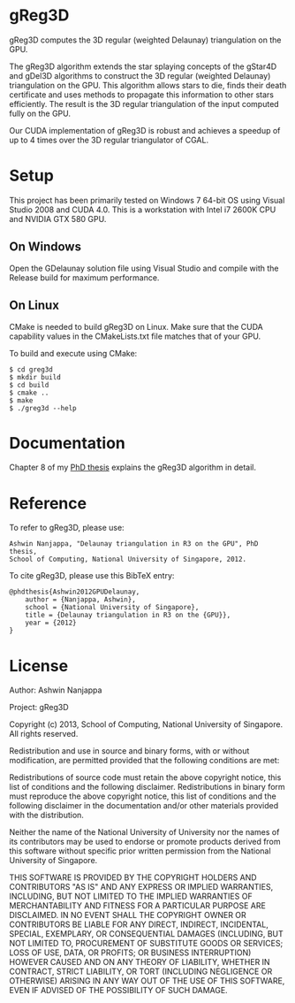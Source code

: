 gReg3D
======

gReg3D computes the 3D regular (weighted Delaunay) triangulation on the GPU.

The gReg3D algorithm extends the star splaying concepts of the gStar4D and
gDel3D algorithms to construct the 3D regular (weighted Delaunay)
triangulation on the GPU. This algorithm allows stars to die, finds their
death certificate and uses methods to propagate this information to other
stars efficiently. The result is the 3D regular triangulation of the input
computed fully on the GPU.

Our CUDA implementation of gReg3D is robust and achieves a speedup of up to 
4 times over the 3D regular triangulator of CGAL.

Setup
=====

This project has been primarily tested on Windows 7 64-bit OS using Visual
Studio 2008 and CUDA 4.0.
This is a workstation with Intel i7 2600K CPU and
NVIDIA GTX 580 GPU.

On Windows
----------

Open the GDelaunay solution file using Visual Studio and
compile with the Release build for maximum performance.

On Linux
--------

CMake is needed to build gReg3D on Linux. Make sure that the CUDA
capability values in the CMakeLists.txt file matches that of your GPU.

To build and execute using CMake:

    $ cd greg3d
    $ mkdir build
    $ cd build
    $ cmake ..
    $ make
    $ ./greg3d --help

Documentation
=============

Chapter 8 of my [PhD thesis](http://ash.daariga.com/papers/gdel3d-thesis.pdf)
explains the gReg3D algorithm in detail.

Reference
=========

To refer to gReg3D, please use:

    Ashwin Nanjappa, "Delaunay triangulation in R3 on the GPU", PhD thesis,
    School of Computing, National University of Singapore, 2012.

To cite gReg3D, please use this BibTeX entry:

    @phdthesis{Ashwin2012GPUDelaunay,
        author = {Nanjappa, Ashwin},
        school = {National University of Singapore},
        title = {Delaunay triangulation in R3 on the {GPU}},
        year = {2012}
    }

License
=======

Author: Ashwin Nanjappa

Project: gReg3D

Copyright (c) 2013, School of Computing, National University of Singapore. 
All rights reserved.

Redistribution and use in source and binary forms, with or without modification,
are permitted provided that the following conditions are met:

Redistributions of source code must retain the above copyright notice, this list of
conditions and the following disclaimer. Redistributions in binary form must reproduce
the above copyright notice, this list of conditions and the following disclaimer
in the documentation and/or other materials provided with the distribution. 

Neither the name of the National University of University nor the names of its contributors
may be used to endorse or promote products derived from this software without specific
prior written permission from the National University of Singapore. 

THIS SOFTWARE IS PROVIDED BY THE COPYRIGHT HOLDERS AND CONTRIBUTORS "AS IS" AND ANY
EXPRESS OR IMPLIED WARRANTIES, INCLUDING, BUT NOT LIMITED TO THE IMPLIED WARRANTIES 
OF MERCHANTABILITY AND FITNESS FOR A PARTICULAR PURPOSE ARE DISCLAIMED. IN NO EVENT
SHALL THE COPYRIGHT OWNER OR CONTRIBUTORS BE LIABLE FOR ANY DIRECT, INDIRECT,
INCIDENTAL, SPECIAL, EXEMPLARY, OR CONSEQUENTIAL DAMAGES (INCLUDING, BUT NOT LIMITED
TO, PROCUREMENT OF SUBSTITUTE  GOODS OR SERVICES; LOSS OF USE, DATA, OR PROFITS; OR
BUSINESS INTERRUPTION) HOWEVER CAUSED AND ON ANY THEORY OF LIABILITY, WHETHER IN
CONTRACT, STRICT LIABILITY, OR TORT (INCLUDING NEGLIGENCE OR OTHERWISE) ARISING IN
ANY WAY OUT OF THE USE OF THIS SOFTWARE, EVEN IF ADVISED OF THE POSSIBILITY OF SUCH
DAMAGE.

